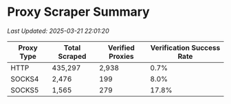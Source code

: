 # Proxy Scraper Summary

_Last Updated: 2025-03-21 22:01:20_

| Proxy Type | Total Scraped | Verified Proxies | Verification Success Rate |
|------------|--------------|------------------|--------------------------|
| HTTP | 435,297 | 2,938 | 0.7% |
| SOCKS4 | 2,476 | 199 | 8.0% |
| SOCKS5 | 1,565 | 279 | 17.8% |
